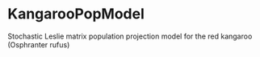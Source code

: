 # KangarooPopModel
Stochastic Leslie matrix population projection model for the red kangaroo (Osphranter rufus)
